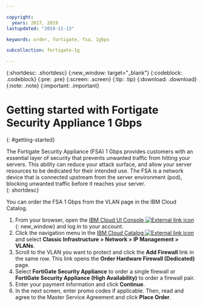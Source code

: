 ```yaml
---

copyright:
  years: 2017, 2019
lastupdated: "2019-11-13"

keywords: order, fortigate, fsa, 1gbps

subcollection: fortigate-1g

---
```


{:shortdesc: .shortdesc}
{:new_window: target="_blank"}
{:codeblock: .codeblock}
{:pre: .pre}
{:screen: .screen}
{:tip: .tip}
{:download: .download}
{:note: .note}
{:important: .important}

# Getting started with Fortigate Security Appliance 1 Gbps
{: #getting-started}

The Fortigate Security Appliance (FSA) 1 Gbps provides customers with an essential layer of security that prevents unwanted traffic from hitting your servers. This ability can reduce your attack surface, and allow your server resources to be dedicated for their intended use. The FSA is a network device that is connected upstream from the server environment (pod), blocking unwanted traffic before it reaches your server.  
{: shortdesc}

You can order the FSA 1 Gbps from the VLAN page in the IBM Cloud Catalog.

1. From your browser, open the [IBM Cloud UI Console ![External link icon](../../icons/launch-glyph.svg "External link icon")](https://cloud.ibm.com/classic/security/firewalls/multivlan/provision){: new_window} and log in to your account.
2. Click the navigation menu in the [IBM Cloud Catalog ![External link icon](../../icons/launch-glyph.svg "External link icon")](https://cloud.ibm.com) and select **Classic Infrastructure > Network > IP Management > VLANs**.
3. Scroll to the VLAN you want to protect and click the **Add Firewall** link in the same row. This link opens the **Order Hardware Firewall (Dedicated)** page.
4. Select **FortiGate Security Appliance** to order a single firewall or **FortiGate Security Appliance (High Availability)** to order a firewall pair.
5. Enter your payment information and click **Continue**.
6. In the next screen, enter promo codes if applicable. Then, read and agree to the Master Service Agreement and click **Place Order**.
